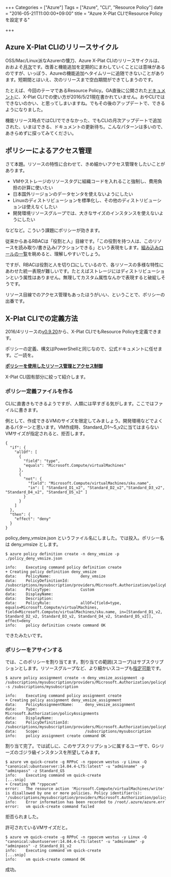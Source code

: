 +++
Categories = ["Azure"]
Tags = ["Azure", "CLI", "Resource Policy"]
date = "2016-05-21T11:00:00+09:00"
title = "Azure X-Plat CLIでResource Policyを設定する"

+++

## Azure X-Plat CLIのリリースサイクル
OSS/Mac/Linux派なAzurerの懐刀、Azure X-Plat CLIのリリースサイクルは、おおよそ[月次](https://github.com/Azure/azure-xplat-cli/releases)です。改善と機能追加を定期的にまわしていくことには意味があるのですが、いっぽう、Azureの機能追加へタイムリーに追随できないことがあります。短期間とはいえ、次のリリースまで空白期間ができてしまうのです。

たとえば、今回のテーマであるResource Policy。GA直後に公開された[ドキュメント](https://azure.microsoft.com/ja-jp/documentation/articles/resource-manager-policy/)に、X-Plat CLIでの使い方が2016/5/21現在書かれていません。おやCLIではできないのかい、と思ってしまいますね。でもその後のアップデートで、できるようになりました。

機能リリース時点ではCLIでできなかった、でもCLIの月次アップデートで追加された、いまはできる、ドキュメントの更新待ち。こんなパターンは多いので、あきらめずに探ってみてください。

## ポリシーによるアクセス管理
さて本題。リソースの特性に合わせて、きめ細かいアクセス管理をしたいことがあります。

* VMやストレージのリソースタグに組織コードを入れること強制し、費用負担の計算に使いたい
* 日本国外リージョンのデータセンタを使えないようにしたい
* Linuxのディストリビューションを標準化し、その他のディストリビューションは使えなくしたい
* 開発環境リソースグループでは、大きなサイズのインスタンスを使えないようにしたい

などなど。こういう課題にポリシーが効きます。

従来からあるRBACは「役割と人」目線です。「この役割を持つ人は、このリソースを読み取り/書き込み/アクションできる」という表現をします。[組み込みロールの一覧](https://azure.microsoft.com/ja-jp/documentation/articles/role-based-access-built-in-roles/)を眺めると、理解しやすいでしょう。

ですが、RBACは役割と人を切り口にしているので、各リソースの多様な特性にあわせた統一表現が難しいです。たとえばストレージにはディストリビューションという属性はありません。無理してカスタム属性なんかで表現すると破綻しそうです。

リソース目線でのアクセス管理もあったほうがいい、ということで、ポリシーの出番です。

## X-Plat CLIでの定義方法
2016/4リリースの[v0.9.20](https://github.com/Azure/azure-xplat-cli/releases/tag/v0.9.20-April2016)から、X-Plat CLIでもResource Policyを定義できます。

ポリシーの定義、構文はPowerShellと同じなので、公式ドキュメントに任せます。ご一読を。

**[ポリシーを使用したリソース管理とアクセス制御](https://azure.microsoft.com/ja-jp/documentation/articles/resource-manager-policy/)**

X-Plat CLI固有部分に絞って紹介します。

### ポリシー定義ファイルを作る
CLIに直書きもできるようですが、人類には早すぎる気がします。ここではファイルに書きます。

例として、作成できるVMのサイズを限定してみましょう。開発環境などでよくあるパターンと思います。VM作成時、Standard_D1～5_v2に当てはまらないVMサイズが指定されると、拒否します。


```
{
  "if": {
    "allOf": [
      {
        "field": "type",
        "equals": "Microsoft.Compute/virtualMachines"
      },
      {
        "not": {
          "field": "Microsoft.Compute/virtualMachines/sku.name",
          "in": [ "Standard_D1_v2", "Standard_D2_v2","Standard_D3_v2", "Standard_D4_v2", "Standard_D5_v2" ]
        }
      }
    ]
  },
  "then": {
    "effect": "deny"
  }
}
```
policy_deny_vmsize.json というファイル名にしました。では投入。ポリシー名は deny_vmsize とします。

```
$ azure policy definition create -n deny_vmsize -p ./policy_deny_vmsize.json
```
```
info:    Executing command policy definition create
+ Creating policy definition deny_vmsize
data:    PolicyName:             deny_vmsize
data:    PolicyDefinitionId:     /subscriptions/mysubscription/providers/Microsoft.Authorization/policyDefinitions/deny_vmsize
data:    PolicyType:             Custom
data:    DisplayName:
data:    Description:
data:    PolicyRule:             allOf=[field=type, equals=Microsoft.Compute/virtualMachines, field=Microsoft.Compute/virtualMachines/sku.name, in=[Standard_D1_v2, Standard_D2_v2, Standard_D3_v2, Standard_D4_v2, Standard_D5_v2]], effect=deny
info:    policy definition create command OK
```
できたみたいです。

### ポリシーをアサインする
では、このポリシーを割り当てます。割り当ての範囲(スコープ)はサブスクリプションとします。リソースグループなど、より細かいスコープも[指定可能](https://msdn.microsoft.com/ja-jp/library/azure/mt588464.aspx)です。
```
$ azure policy assignment create -n deny_vmsize_assignment -p /subscriptions/mysubscription/providers/Microsoft.Authorization/policyDefinitions/deny_vmsize -s /subscriptions/mysubscription
```
```
info:    Executing command policy assignment create
+ Creating policy assignment deny_vmsize_assignment
data:    PolicyAssignmentName:     deny_vmsize_assignment
data:    Type:                     Microsoft.Authorization/policyAssignments
data:    DisplayName:
data:    PolicyDefinitionId:       /subscriptions/mysubscription/providers/Microsoft.Authorization/policyDefinitions/deny_vmsize
data:    Scope:                    /subscriptions/mysubscription
info:    policy assignment create command OK
```
割り当て完了。では試しに、このサブスクリプションに属するユーザで、Gシリーズのゴジラ級インスタンスを所望してみます。
```
$ azure vm quick-create -g RPPoC -n rppocvm westus -y Linux -Q "canonical:ubuntuserver:14.04.4-LTS:latest" -u "adminname" -p "adminpass" -z Standard_G5
info:    Executing command vm quick-create
[...snip]
+ Creating VM "rppocvm"
error:   The resource action 'Microsoft.Compute/virtualMachines/write' is disallowed by one or more policies. Policy identifier(s): '/subscriptions/mysubscription/providers/Microsoft.Authorization/policyDefinitions/deny_vmsize'.
info:    Error information has been recorded to /root/.azure/azure.err
error:   vm quick-create command failed
```
拒否られました。

許可されているVMサイズだと。
```
$ azure vm quick-create -g RPPoC -n rppocvm westus -y Linux -Q "canonical:ubuntuserver:14.04.4-LTS:latest" -u "adminname" -p "adminpass" -z Standard_D1_v2
info:    Executing command vm quick-create
[...snip]
info:    vm quick-create command OK
```
成功。